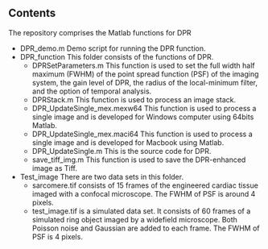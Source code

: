 ## Contents
The repository comprises the Matlab functions for DPR
- DPR_demo.m
  Demo script for running the DPR function.
- DPR_function
  This folder consists of the functions of DPR.
  - DPRSetParameters.m
    This function is used to set the full width half maximum (FWHM) of the point spread function (PSF) of the imaging system, the gain level of DPR, the radius of the local-minimum filter, and the option of temporal analysis.
  - DPRStack.m
    This function is used to process an image stack.
  - DPR_UpdateSingle_mex.mexw64
    This function is used to process a single image and is developed for Windows computer using 64bits Matlab.
  - DPR_UpdateSingle_mex.maci64
    This function is used to process a single image and is developed for Macbook using Matlab.
  - DPR_UpdateSingle.m
    This is the source code for DPR.
  - save_tiff_img.m
    This function is used to save the DPR-enhanced image as Tiff.
 - Test_image
   There are two data sets in this folder.
   - sarcomere.tif consists of 15 frames of the engineered cardiac tissue imaged with a confocal microscope. The FWHM of PSF is around 4 pixels.
   - test_image.tif is a simulated data set. It consists of 60 frames of a simulated ring object imaged by a widefield microscope. Both Poisson noise and Gaussian are added to each frame. The FWHM of PSF is 4 pixels.